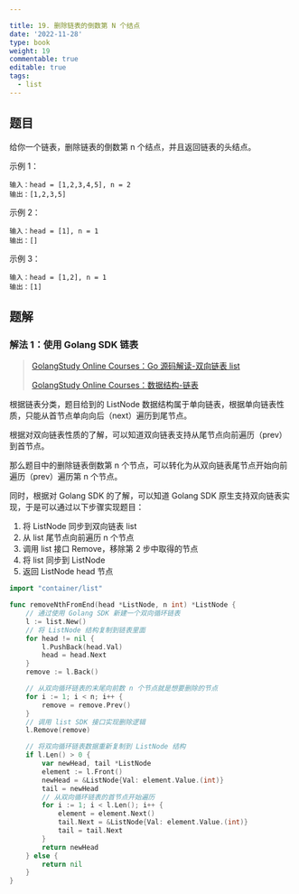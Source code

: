 ```yaml
---

title: 19. 删除链表的倒数第 N 个结点
date: '2022-11-28'
type: book
weight: 19
commentable: true
editable: true
tags:
  - list
---
```


## 题目

给你一个链表，删除链表的倒数第 n 个结点，并且返回链表的头结点。

示例 1：

```text
输入：head = [1,2,3,4,5], n = 2
输出：[1,2,3,5]
```

示例 2：

```text
输入：head = [1], n = 1
输出：[]
```

示例 3：

```text
输入：head = [1,2], n = 1
输出：[1]
```

## 题解

### 解法 1：使用 Golang SDK 链表

> [GolangStudy Online Courses：Go 源码解读-双向链表 list](https://golangstudy.tech/course/golang/go-源码解读-双向链表list)
> 
> [GolangStudy Online Courses：数据结构-链表](https://golangstudy.tech/course/golang/数据结构-链表)

根据链表分类，题目给到的 ListNode 数据结构属于单向链表，根据单向链表性质，只能从首节点单向向后（next）遍历到尾节点。

根据对双向链表性质的了解，可以知道双向链表支持从尾节点向前遍历（prev）到首节点。

那么题目中的删除链表倒数第 n 个节点，可以转化为从双向链表尾节点开始向前遍历（prev）遍历第 n 个节点。

同时，根据对 Golang SDK 的了解，可以知道 Golang SDK 原生支持双向链表实现，于是可以通过以下步骤实现题目：

1. 将 ListNode 同步到双向链表 list
2. 从 list 尾节点向前遍历 n 个节点
3. 调用 list 接口 Remove，移除第 2 步中取得的节点
4. 将 list 同步到 ListNode
5. 返回 ListNode head 节点

```go
import "container/list"

func removeNthFromEnd(head *ListNode, n int) *ListNode {
	// 通过使用 Golang SDK 新建一个双向循环链表
	l := list.New()
	// 将 ListNode 结构复制到链表里面
	for head != nil {
		l.PushBack(head.Val)
		head = head.Next
	}
	remove := l.Back()

	// 从双向循环链表的末尾向前数 n 个节点就是想要删除的节点
	for i := 1; i < n; i++ {
		remove = remove.Prev()
	}
	// 调用 list SDK 接口实现删除逻辑
	l.Remove(remove)

	// 将双向循环链表数据重新复制到 ListNode 结构
	if l.Len() > 0 {
		var newHead, tail *ListNode
		element := l.Front()
		newHead = &ListNode{Val: element.Value.(int)}
		tail = newHead
		// 从双向循环链表的首节点开始遍历
		for i := 1; i < l.Len(); i++ {
			element = element.Next()
			tail.Next = &ListNode{Val: element.Value.(int)}
			tail = tail.Next
		}
		return newHead
	} else {
		return nil
	}
}
```